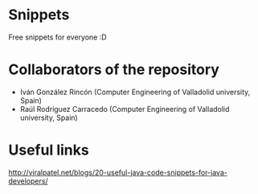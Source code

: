# Snippets
Free snippets for everyone :D

# Collaborators of the repository

 - Iván González Rincón (Computer Engineering of Valladolid university, Spain)
 - Raúl Rodríguez Carracedo (Computer Engineering of Valladolid university, Spain)

# Useful links
http://viralpatel.net/blogs/20-useful-java-code-snippets-for-java-developers/
